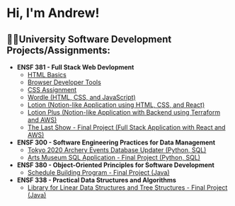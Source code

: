 <h1>Hi, I'm Andrew!</h1>

<h2>👨‍💻University Software Development Projects/Assignments:</h2>

- <b>ENSF 381 - Full Stack Web Devlopment</b>
  - [HTML Basics](https://github.com/ucalgary-ensf381/assignment-02-html-basics-andrew-duong)
  - [Browser Developer Tools](https://github.com/ucalgary-ensf381/assignment-03-dev-tools-andrew-duong)
  - [CSS Assignment](https://github.com/ucalgary-ensf381/assignment-04-css-andrew-duong)
  - [Wordle (HTML, CSS, and JavaScript)](https://github.com/ucalgary-ensf381/assignment-05-wordle-andrew-duong)
  - [Lotion (Notion-like Application using HTML, CSS, and React)](https://github.com/ucalgary-ensf381/assignment-06-lotion-andrew-duong)
  - [Lotion Plus (Notion-like Application with Backend using Terraform and AWS)](https://github.com/ucalgary-ensf381/assignment-07-lotion-plus-andrew-and-joseph)
  - [The Last Show - Final Project (Full Stack Application with React and AWS)](https://github.com/ucalgary-ensf381/the-last-show-joseph-and-andrew)
- <b>ENSF 300 - Software Engineering Practices for Data Management</b>
  - [Tokyo 2020 Archery Events Database Updater (Python, SQL)](https://github.com/Maan-Khedr-ENSF-300/assignment-5-olympicarchery-application-foo)
  - [Arts Museum SQL Application - Final Project (Python, SQL)](https://github.com/Maan-Khedr-ENSF-300/museum-project-foo)
- <b>ENSF 380 - Object-Oriented Principles for Software Development</b>
  - [Schedule Building Program - Final Project (Java)](https://github.com/freshmint7/ENSF380-Final-Project)
- <b>ENSF 338 - Practical Data Structures and Algorithms</b>
  - [Library for Linear Data Structures and Tree Structures - Final Project (Java)](https://github.com/freshmint7/ENSF338-Final-Project)

<!--
**andrew-duong/andrew-duong** is a ✨ _special_ ✨ repository because its `README.md` (this file) appears on your GitHub profile.

Here are some ideas to get you started:

- 🔭 I’m currently working on ...
- 🌱 I’m currently learning ...
- 👯 I’m looking to collaborate on ...
- 🤔 I’m looking for help with ...
- 💬 Ask me about ...
- 📫 How to reach me: ...
- 😄 Pronouns: ...
- ⚡ Fun fact: ...
-->
